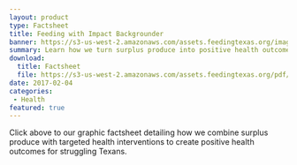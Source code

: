 ```yaml
---
layout: product
type: Factsheet
title: Feeding with Impact Backgrounder
banner: https://s3-us-west-2.amazonaws.com/assets.feedingtexas.org/images/banners/banner-02.jpg
summary: Learn how we turn surplus produce into positive health outcomes for struggling Texans.  
download:
  title: Factsheet
  file: https://s3-us-west-2.amazonaws.com/assets.feedingtexas.org/pdf/FT-Feeding-with-Impact.pdf
date: 2017-02-04
categories:
 - Health
featured: true
---
```

Click above to our graphic factsheet detailing how we combine surplus produce with targeted health interventions to create positive health outcomes for struggling Texans.
